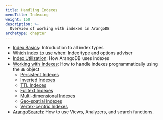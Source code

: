 ```yaml
---
title: Handling Indexes
menuTitle: Indexing
weight: 150
description: >-
  Overview of working with indexes in ArangoDB 
archetype: chapter
---
```

- [Index Basics](index-basics.md): Introduction to all index types
- [Which index to use when](which-index-to-use-when.md): Index type and options adviser
- [Index Utilization](index-utilization.md): How ArangoDB uses indexes
- [Working with Indexes](working-with-indexes/_index.md): How to handle indexes
  programmatically using the `db` object
  - [Persistent Indexes](working-with-indexes/persistent-indexes.md)
  - [Inverted Indexes](working-with-indexes/inverted-indexes.md)
  - [TTL Indexes](working-with-indexes/ttl-indexes.md)
  - [Fulltext Indexes](working-with-indexes/fulltext-indexes.md)
  - [Multi-dimensional Indexes](working-with-indexes/multi-dimensional-indexes.md)
  - [Geo-spatial Indexes](working-with-indexes/geo-spatial-indexes.md)
  - [Vertex-centric Indexes](working-with-indexes/vertex-centric-indexes.md)
- [ArangoSearch](../arangosearch/_index.md): How to use Views, Analyzers, and search functions.
